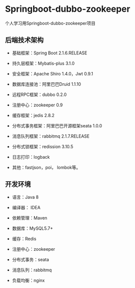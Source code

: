 # Springboot-dubbo-zookeeper
个人学习用Springboot-dubbo-zookeeper项目


## 后端技术架构
- 基础框架：Spring Boot 2.1.6.RELEASE

- 持久层框架：Mybatis-plus 3.1.0

- 安全框架：Apache Shiro 1.4.0，Jwt 0.9.1

- 数据库连接池：阿里巴巴Druid 1.1.10

- 远程RPC框架：dubbo 0.2.0

- 注册中心：zookeeper 0.9

- 缓存框架：jedis 2.8.2

- 分布式事务框架：阿里巴巴开源框架seata 1.0.0

- 消息队列框架：rabbitmq 2.1.7.RELEASE

- 分布式锁框架：redission 3.10.5

- 日志打印：logback

- 其他：fastjson，poi， lombok等。



## 开发环境

- 语言：Java 8

- 编译器： IDEA

- 依赖管理：Maven

- 数据库：MySQL5.7+

- 缓存：Redis

- 注册中心：zookeeper

- 分布式事务：seata

- 消息队列：rabbitmq

- 负载均衡：nginx
